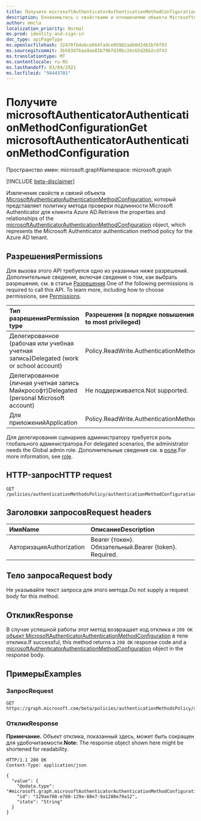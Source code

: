 ```yaml
---
title: Получите microsoftAuthenticatorAuthenticationMethodConfiguration
description: Ознакомьтесь с свойствами и отношениями объекта MicrosoftAuthenticatorAuthenticationMethodConfiguration.
author: mmcla
localization_priority: Normal
ms.prod: identity-and-sign-in
doc_type: apiPageType
ms.openlocfilehash: 32470fb4ebce664fadce95982adb0d2d61bf6f03
ms.sourcegitcommit: 3b583d7baa9ae81b796fd30bc24c65d26b2cdf43
ms.translationtype: MT
ms.contentlocale: ru-RU
ms.lasthandoff: 03/04/2021
ms.locfileid: "50443701"
---
```

# <a name="get-microsoftauthenticatorauthenticationmethodconfiguration"></a><span data-ttu-id="ed426-103">Получите microsoftAuthenticatorAuthenticationMethodConfiguration</span><span class="sxs-lookup"><span data-stu-id="ed426-103">Get microsoftAuthenticatorAuthenticationMethodConfiguration</span></span>
<span data-ttu-id="ed426-104">Пространство имен: microsoft.graph</span><span class="sxs-lookup"><span data-stu-id="ed426-104">Namespace: microsoft.graph</span></span>

[!INCLUDE [beta-disclaimer](../../includes/beta-disclaimer.md)]

<span data-ttu-id="ed426-105">Извлечение свойств и связей объекта [MicrosoftAuthenticatorAuthenticationMethodConfiguration,](../resources/microsoftauthenticatorauthenticationmethodconfiguration.md) который представляет политику метода проверки подлинности Microsoft Authenticator для клиента Azure AD.</span><span class="sxs-lookup"><span data-stu-id="ed426-105">Retrieve the properties and relationships of the [microsoftAuthenticatorAuthenticationMethodConfiguration](../resources/microsoftauthenticatorauthenticationmethodconfiguration.md) object, which represents the Microsoft Authenticator authentication method policy for the Azure AD tenant.</span></span>

## <a name="permissions"></a><span data-ttu-id="ed426-106">Разрешения</span><span class="sxs-lookup"><span data-stu-id="ed426-106">Permissions</span></span>
<span data-ttu-id="ed426-p101">Для вызова этого API требуется одно из указанных ниже разрешений. Дополнительные сведения, включая сведения о том, как выбрать разрешения, см. в статье [Разрешения](/graph/permissions-reference).</span><span class="sxs-lookup"><span data-stu-id="ed426-p101">One of the following permissions is required to call this API. To learn more, including how to choose permissions, see [Permissions](/graph/permissions-reference).</span></span>

|<span data-ttu-id="ed426-109">Тип разрешения</span><span class="sxs-lookup"><span data-stu-id="ed426-109">Permission type</span></span>|<span data-ttu-id="ed426-110">Разрешения (в порядке повышения привилегий)</span><span class="sxs-lookup"><span data-stu-id="ed426-110">Permissions (from least to most privileged)</span></span>|
|:---|:---|
|<span data-ttu-id="ed426-111">Делегированное (рабочая или учебная учетная запись)</span><span class="sxs-lookup"><span data-stu-id="ed426-111">Delegated (work or school account)</span></span>|<span data-ttu-id="ed426-112">Policy.ReadWrite.AuthenticationMethod</span><span class="sxs-lookup"><span data-stu-id="ed426-112">Policy.ReadWrite.AuthenticationMethod</span></span>|
|<span data-ttu-id="ed426-113">Делегированное (личная учетная запись Майкрософт)</span><span class="sxs-lookup"><span data-stu-id="ed426-113">Delegated (personal Microsoft account)</span></span>|<span data-ttu-id="ed426-114">Не поддерживается.</span><span class="sxs-lookup"><span data-stu-id="ed426-114">Not supported.</span></span>|
|<span data-ttu-id="ed426-115">Для приложений</span><span class="sxs-lookup"><span data-stu-id="ed426-115">Application</span></span>|<span data-ttu-id="ed426-116">Policy.ReadWrite.AuthenticationMethod</span><span class="sxs-lookup"><span data-stu-id="ed426-116">Policy.ReadWrite.AuthenticationMethod</span></span>|

<span data-ttu-id="ed426-117">Для делегирования сценариев администратору требуется роль глобального администратора.</span><span class="sxs-lookup"><span data-stu-id="ed426-117">For delegated scenarios, the administrator needs the Global admin role.</span></span> <span data-ttu-id="ed426-118">Дополнительные сведения см. в [роли](/azure/active-directory/users-groups-roles/directory-assign-admin-roles#available-roles).</span><span class="sxs-lookup"><span data-stu-id="ed426-118">For more information, see [role](/azure/active-directory/users-groups-roles/directory-assign-admin-roles#available-roles).</span></span>

## <a name="http-request"></a><span data-ttu-id="ed426-119">HTTP-запрос</span><span class="sxs-lookup"><span data-stu-id="ed426-119">HTTP request</span></span>

<!-- {
  "blockType": "ignored"
}
-->
``` http
GET /policies/authenticationMethodsPolicy/authenticationMethodConfigurations/microsoftAuthenticator
```

## <a name="request-headers"></a><span data-ttu-id="ed426-120">Заголовки запросов</span><span class="sxs-lookup"><span data-stu-id="ed426-120">Request headers</span></span>
|<span data-ttu-id="ed426-121">Имя</span><span class="sxs-lookup"><span data-stu-id="ed426-121">Name</span></span>|<span data-ttu-id="ed426-122">Описание</span><span class="sxs-lookup"><span data-stu-id="ed426-122">Description</span></span>|
|:---|:---|
|<span data-ttu-id="ed426-123">Авторизация</span><span class="sxs-lookup"><span data-stu-id="ed426-123">Authorization</span></span>|<span data-ttu-id="ed426-p103">Bearer {токен}. Обязательный.</span><span class="sxs-lookup"><span data-stu-id="ed426-p103">Bearer {token}. Required.</span></span>|

## <a name="request-body"></a><span data-ttu-id="ed426-126">Тело запроса</span><span class="sxs-lookup"><span data-stu-id="ed426-126">Request body</span></span>
<span data-ttu-id="ed426-127">Не указывайте текст запроса для этого метода.</span><span class="sxs-lookup"><span data-stu-id="ed426-127">Do not supply a request body for this method.</span></span>

## <a name="response"></a><span data-ttu-id="ed426-128">Отклик</span><span class="sxs-lookup"><span data-stu-id="ed426-128">Response</span></span>

<span data-ttu-id="ed426-129">В случае успешной работы этот метод возвращает код отклика и `200 OK` [объект MicrosoftAuthenticatorAuthenticationMethodConfiguration](../resources/microsoftauthenticatorauthenticationmethodconfiguration.md) в теле отклика.</span><span class="sxs-lookup"><span data-stu-id="ed426-129">If successful, this method returns a `200 OK` response code and a [microsoftAuthenticatorAuthenticationMethodConfiguration](../resources/microsoftauthenticatorauthenticationmethodconfiguration.md) object in the response body.</span></span>

## <a name="examples"></a><span data-ttu-id="ed426-130">Примеры</span><span class="sxs-lookup"><span data-stu-id="ed426-130">Examples</span></span>

### <a name="request"></a><span data-ttu-id="ed426-131">Запрос</span><span class="sxs-lookup"><span data-stu-id="ed426-131">Request</span></span>
<!-- {
  "blockType": "request",
  "name": "get_microsoftauthenticatorauthenticationmethodconfiguration"
}
-->
``` http
GET https://graph.microsoft.com/beta/policies/authenticationMethodsPolicy/authenticationMethodConfigurations/microsoftAuthenticator
```


### <a name="response"></a><span data-ttu-id="ed426-132">Отклик</span><span class="sxs-lookup"><span data-stu-id="ed426-132">Response</span></span>
<span data-ttu-id="ed426-133">**Примечание.** Объект отклика, показанный здесь, может быть сокращен для удобочитаемости.</span><span class="sxs-lookup"><span data-stu-id="ed426-133">**Note:** The response object shown here might be shortened for readability.</span></span>
<!-- {
  "blockType": "response",
  "truncated": true,
  "@odata.type": "microsoft.graph.microsoftAuthenticatorAuthenticationMethodConfiguration"
}
-->
``` http
HTTP/1.1 200 OK
Content-Type: application/json

{
  "value": {
    "@odata.type": "#microsoft.graph.microsoftAuthenticatorAuthenticationMethodConfiguration",
    "id": "129ae788-e788-129a-88e7-9a1288e79a12",
    "state": "String"
  }
}
```

